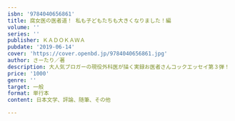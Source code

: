 ```yaml
---
isbn: '9784040656861'
title: 腐女医の医者道！ 私も子どもたちも大きくなりました！編
volume: ''
series: ''
publisher: ＫＡＤＯＫＡＷＡ
pubdate: '2019-06-14'
cover: 'https://cover.openbd.jp/9784040656861.jpg'
author: さーたり／著
description: 大人気ブロガーの現役外科医が描く実録お医者さんコックエッセイ第３弾！
price: '1000'
genre: ''
target: 一般
format: 単行本
content: 日本文学、評論、随筆、その他

---
```

